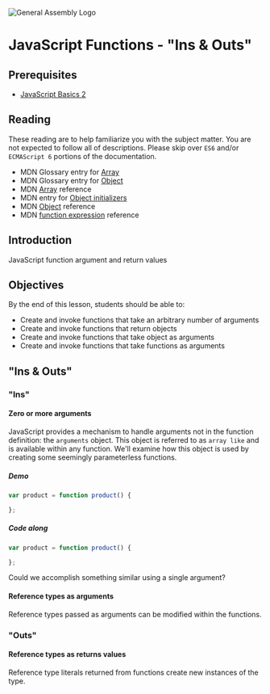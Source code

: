 ![General Assembly Logo](http://i.imgur.com/ke8USTq.png)

# JavaScript Functions - "Ins & Outs"

## Prerequisites

- [JavaScript Basics 2](https://github.com/ga-wdi-boston/js-basics-2)

## Reading

These reading are to help familiarize you with the subject matter.  You are not expected to follow all of descriptions. Please skip over `ES6` and/or `ECMAScript 6` portions of the documentation.

- MDN Glossary entry for
 [Array](https://developer.mozilla.org/en-US/docs/Glossary/array)
- MDN Glossary entry for [Object](https://developer.mozilla.org/en-US/docs/Glossary/Object)
- MDN [Array](https://developer.mozilla.org/en-US/docs/Web/JavaScript/Reference/Global_Objects/Array) reference
- MDN entry for [Object initializers](https://developer.mozilla.org/en-US/docs/Web/JavaScript/Reference/Operators/Object_initializer)
- MDN [Object](https://developer.mozilla.org/en-US/docs/Web/JavaScript/Reference/Global_Objects/Object) reference
- MDN [function expression](https://developer.mozilla.org/en-US/docs/Web/JavaScript/Reference/Operators/function) reference

## Introduction

JavaScript function argument and return values

## Objectives

By the end of this lesson, students should be able to:

- Create and invoke functions that take an arbitrary number of arguments
- Create and invoke functions that return objects
- Create and invoke functions that take object as arguments
- Create and invoke functions that take functions as arguments

## "Ins & Outs"

### "Ins"

#### Zero or more arguments

JavaScript provides a mechanism to handle arguments not in the function definition: the `arguments` object.  This object is referred to as `array like` and is available within any function.  We'll examine how this object is used by creating some seemingly parameterless functions.


##### Demo

```js
var product = function product() {

};
```

##### Code along

```js
var product = function product() {

};
```

Could we accomplish something similar using a single argument?

#### Reference types as arguments

Reference types passed as arguments can be modified within the functions.

### "Outs"

#### Reference types as returns values

Reference type literals returned from functions create new instances of the type.
